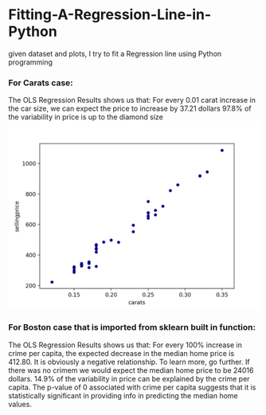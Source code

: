 # Fitting-A-Regression-Line-in-Python
given dataset and plots, I try to fit a Regression line using Python programming

### For Carats case:
The OLS Regression Results shows us that:
For every 0.01 carat increase in the car size, we can expect the price to increase by 37.21 dollars
97.8% of the variability in price is up to the diamond size
![Screenshot](Figure_1.png)

### For Boston case that is imported from sklearn built in function:
The OLS Regression Results shows us that:
For every 100% increase in crime per capita, the expected decrease in the median home price is 412.80.
It is obviously a negative relationship. To learn more, go further. 
If there was no crimem we would expect the median home price to be 24016 dollars.
14.9% of the variability in price can be explained by the crime per capita.
The p-value of 0 associated with crime per capita suggests that it is statistically significant in providing info in predicting the median home values.